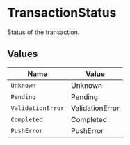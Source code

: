 # TransactionStatus

Status of the transaction.


## Values

| Name              | Value             |
| ----------------- | ----------------- |
| `Unknown`         | Unknown           |
| `Pending`         | Pending           |
| `ValidationError` | ValidationError   |
| `Completed`       | Completed         |
| `PushError`       | PushError         |